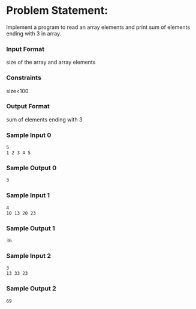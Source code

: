 # Problem Statement:

Implement a program to read an array elements and print sum of elements ending with 3 in array.

### Input Format

size of the array and array elements

### Constraints

size<100

### Output Format

sum of elements ending with 3

### Sample Input 0
```
5
1 2 3 4 5
```
### Sample Output 0
```
3
```
### Sample Input 1
```
4
10 13 20 23
```
### Sample Output 1
```
36
```
### Sample Input 2
```
3
13 33 23
```
### Sample Output 2
```
69
```
